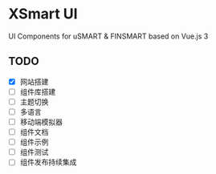 # XSmart UI
UI Components for uSMART & FINSMART based on Vue.js 3

## TODO
- [x] 网站搭建
- [ ] 组件库搭建
- [ ] 主题切换
- [ ] 多语言
- [ ] 移动端模拟器
- [ ] 组件文档
- [ ] 组件示例
- [ ] 组件测试
- [ ] 组件发布持续集成
